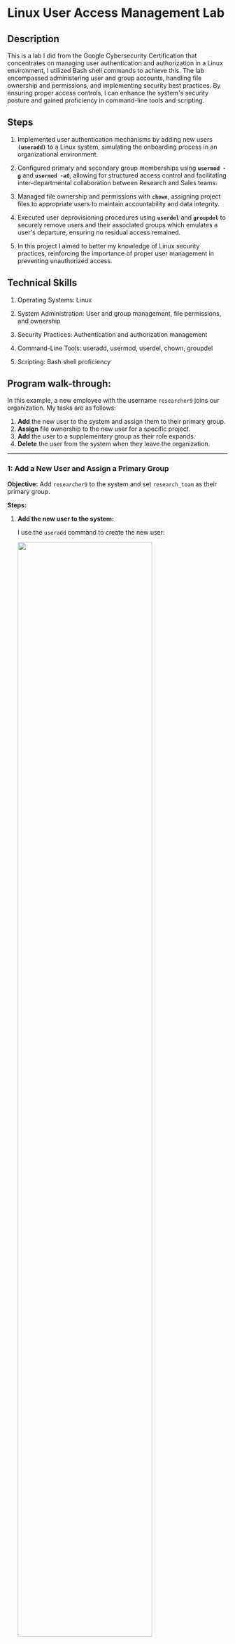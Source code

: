 <h1>Linux User Access Management Lab</h1>


<h2>Description</h2>
This is a lab I did from the Google Cybersecurity Certification that concentrates on managing user authentication and authorization in a Linux environment, I utilized Bash shell commands to achieve this. The lab encompassed administering user and group accounts, handling file ownership and permissions, and implementing security best practices. By ensuring proper access controls, I can enhance the system's security posture and gained proficiency in command-line tools and scripting.
<br />


<h2>Steps</h2>

1. Implemented user authentication mechanisms by adding new users **`(useradd)`** to a Linux system, simulating the onboarding process in an organizational environment.

2. Configured primary and secondary group memberships using **`usermod -g`** and **`usermod -aG`**, allowing for structured access control and facilitating inter-departmental collaboration between Research and Sales teams.

3. Managed file ownership and permissions with **`chown`**, assigning project files to appropriate users to maintain accountability and data integrity.

4. Executed user deprovisioning procedures using **`userdel`** and **`groupdel`** to securely remove users and their associated groups which emulates a user's departure, ensuring no residual access remained.

5. In this project I aimed to better my knowledge of Linux security practices, reinforcing the importance of proper user management in preventing unauthorized access.

<h2>Technical Skills </h2>

1. Operating Systems: Linux

2. System Administration: User and group management, file permissions, and ownership

3. Security Practices: Authentication and authorization management

4. Command-Line Tools: useradd, usermod, userdel, chown, groupdel

5. Scripting: Bash shell proficiency

<h2>Program walk-through:</h2>

<p>In this example, a new employee with the username <code>researcher9</code> joins our organization. My tasks are as follows:</p>

<ol>
    <li><strong>Add</strong> the new user to the system and assign them to their primary group.</li>
    <li><strong>Assign</strong> file ownership to the new user for a specific project.</li>
    <li><strong>Add</strong> the user to a supplementary group as their role expands.</li>
    <li><strong>Delete</strong> the user from the system when they leave the organization.</li>
</ol>

<hr>

<h3> 1: Add a New User and Assign a Primary Group</h3>

<p><strong>Objective:</strong> Add <code>researcher9</code> to the system and set <code>research_team</code> as their primary group.</p>

<p><strong>Steps:</strong></p>

<ol>
    <li>
        <strong>Add the new user to the system:</strong>
        <p>I use the <code>useradd</code> command to create the new user:</p>
    
  <img src="https://i.imgur.com/ca8ifQZ.png" height="80%" width="80%" alt=""/>
    <li>
        <strong>Assign <code>research_team</code> as the primary group:</strong>
        <p>Next, I assign the primary group using the <code>usermod</code> command:</p>
         <img src="https://i.imgur.com/HrCpkmD.png" height="80%" width="80%" alt=""/>
        
        
  <p>Alternatively, I could have combined these steps when creating the user:</p>
   <img src="https://i.imgur.com/VN4SnL7.png" height="80%" width="80%" alt=""/>
        
</ol>

<p><strong>Outcome:</strong> The user <code>researcher9</code> is now added to the system with <code>research_team</code> as their primary group.</p>


<hr>

<h3>Task 2: Assign File Ownership</h3>

<p><strong>Objective:</strong> Make <code>researcher9</code> the owner of the <code>project_r.txt</code> file.</p>

<p><strong>Step:</strong></p>

<ul>
    <li>
        <strong>Change the file owner to <code>researcher9</code>:</strong>
        <p>I use the <code>chown</code> command to transfer ownership:</p>
      <img src="https://i.imgur.com/myASZ0a.png" height="80%" width="80%" alt=""/>
    </li>
</ul>

<p><strong>Outcome:</strong> <code>researcher9</code> now owns the <code>project_r.txt</code> file and has full control over it.</p>


<hr>

<h3>Task 3: Add the User to a Secondary Group</h3>

<p><strong>Objective:</strong> Add <code>researcher9</code> to the <code>sales_team</code> group as a secondary group while keeping <code>research_team</code> as their primary group.</p>

<p><strong>Step:</strong></p>

<ul>
    <li>
        <strong>Add to the secondary group:</strong>
        <p>I use the <code>usermod</code> command with the <code>-a</code> (append) and <code>-G</code> (groups) options:</p>
       <img src="https://i.imgur.com/IPLAN4l.png" height="80%" width="80%" alt=""/>
    
</ul>

<p><strong>Outcome:</strong> <code>researcher9</code> is now a member of both the <code>research_team</code> (primary group) and <code>sales_team</code> (secondary group).</p>



<hr>

<h3>Task 4: Delete the User and Clean Up</h3>

<p><strong>Objective:</strong> Remove <code>researcher9</code> from the system and delete any residual groups when they leave the company.</p>

<p><strong>Steps:</strong></p>

<ol>
    <li>
        <strong>Delete the user account:</strong>
        <p>I run the <code>userdel</code> command:</p>
        <img src="https://i.imgur.com/UHN4qs2.png" height="80%" width="80%" alt=""/>
        <p> This command might output:</p>
        <pre><code>userdel: group researcher9 not removed because it is not the primary group of another user.</code></pre>
    </li>
    <li>
        <strong>Remove the user's group:</strong>
        <p>To alleviate the issue, I can delete the group associated with the user:</p>
        <img src="https://i.imgur.com/DDtMiUv.png" height="80%" width="80%" alt=""/>
    </li>
</ol>

<p><strong>Outcome:</strong> <code>researcher9</code> is completely removed from the system, and any associated groups are deleted to maintain system cleanliness.</p>

<p>In this lab I demonstrated the common commands used to manage a user account during its lifecycle.</p>
